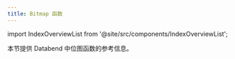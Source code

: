 ```yaml
---
title: Bitmap 函数
---
```


import IndexOverviewList from '@site/src/components/IndexOverviewList';

本节提供 Databend 中位图函数的参考信息。

<IndexOverviewList />
